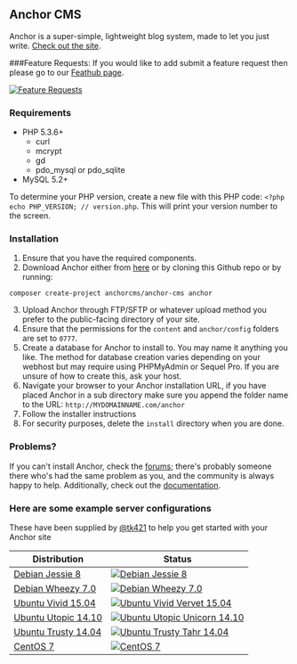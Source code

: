 ## Anchor CMS

Anchor is a super-simple, lightweight blog system, made to let you just write. [Check out the site](http://anchorcms.com/).

###Feature Requests:
If you would like to add submit a feature request then please go to our [Feathub page](http://feathub.com/anchorcms/anchor-cms).

[![Feature Requests](http://feathub.com/anchorcms/anchor-cms?format=svg)](http://feathub.com/anchorcms/anchor-cms)

### Requirements

- PHP 5.3.6+
    - curl
    - mcrypt
    - gd
    - pdo\_mysql or pdo\_sqlite
- MySQL 5.2+

To determine your PHP version, create a new file with this PHP code: `<?php echo PHP_VERSION; // version.php`. This will print your version number to the screen.

### Installation

1. Ensure that you have the required components.
2. Download Anchor either from [here](http://anchorcms.com/download) or by cloning this Github repo or by running:
```
composer create-project anchorcms/anchor-cms anchor
```
3. Upload Anchor through FTP/SFTP or whatever upload method you prefer to the public-facing directory of your site.
4. Ensure that the permissions for the `content` and `anchor/config` folders are set to `0777`.
5. Create a database for Anchor to install to. You may name it anything you like. The method for database creation varies depending on your webhost but may require using PHPMyAdmin or Sequel Pro. If you are unsure of how to create this, ask your host.
6. Navigate your browser to your Anchor installation URL, if you have placed Anchor in a sub directory make sure you append the folder name to the URL: `http://MYDOMAINNAME.com/anchor`
7. Follow the installer instructions
8. For security purposes, delete the `install` directory when you are done.

### Problems?

If you can't install Anchor, check the [forums](http://forums.anchorcms.com/); there's probably someone there who's had the same problem as you, and the community is always happy to help. Additionally, check out the [documentation](http://anchorcms.com/docs).

### Here are some example server configurations

These have been supplied by [@tk421](https://github.com/tk421) to help you get started with your Anchor site

Distribution  | Status
------------- | -------------
[Debian Jessie 8](https://manageacloud.com/configuration/anchor_debian_jessie) | [![Debian Jessie 8](https://manageacloud.com/configuration/anchor_debian_jessie/build/7/image)](https://manageacloud.com/configuration/anchor_debian_jessie/builds)
[Debian Wheezy 7.0](https://manageacloud.com/configuration/anchor_cms_blog) | [![Debian Wheezy 7.0](https://manageacloud.com/configuration/anchor_cms_blog/build/1/image)](https://manageacloud.com/configuration/anchor_cms_blog/builds)
[Ubuntu Vivid 15.04](https://manageacloud.com/configuration/anchor_cms_ubuntu_vivid) | [![Ubuntu Vivid Vervet 15.04](https://manageacloud.com/configuration/anchor_cms_ubuntu_vivid/build/8/image)](https://manageacloud.com/configuration/anchor_cms_ubuntu_vivid/builds)
[Ubuntu Utopic 14.10](https://manageacloud.com/configuration/anchor_cms_ubuntu_utopic_unicorn_1410) | [![Ubuntu Utopic Unicorn 14.10](https://manageacloud.com/configuration/anchor_cms_ubuntu_utopic_unicorn_1410/build/6/image)](https://manageacloud.com/configuration/anchor_cms_ubuntu_utopic_unicorn_1410/builds)
[Ubuntu Trusty 14.04](https://manageacloud.com/configuration/anchor_cms_ubuntu_trusty_tahr_1404) | [![Ubuntu Trusty Tahr 14.04](https://manageacloud.com/configuration/anchor_cms_ubuntu_trusty_tahr_1404/build/2/image)](https://manageacloud.com/configuration/anchor_cms_ubuntu_trusty_tahr_1404/builds)
[CentOS 7](https://manageacloud.com/configuration/anchor_cms) | [![CentOS 7](https://manageacloud.com/configuration/anchor_cms/build/5/image)](https://manageacloud.com/configuration/anchor_cms/builds)
